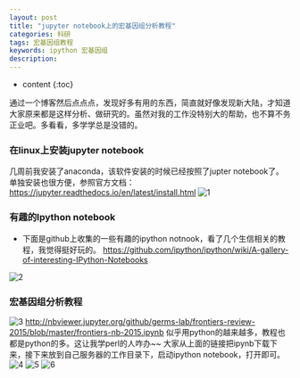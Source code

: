```yaml
---
layout: post
title: "jupyter notebook上的宏基因组分析教程"
categories: 科研
tags: 宏基因组教程
keywords: ipython 宏基因组 
description: 
---
```


* content
{:toc}

通过一个博客然后点点点，发现好多有用的东西，简直就好像发现新大陆，才知道大家原来都是这样分析、做研究的。虽然对我的工作没特别大的帮助，也不算不务正业吧。多看看，多学学总是没错的。






###  在linux上安装jupyter notebook

几周前我安装了anaconda，该软件安装的时候已经按照了jupter notebook了。单独安装也很方便，参照官方文档：https://jupyter.readthedocs.io/en/latest/install.html
![1](http://o7zaxp1i2.bkt.clouddn.com/e1933e51-a2bc-452e-8afd-9309f921a22b.png)

### 有趣的Ipython notebook

- 下面是github上收集的一些有趣的ipython notnook，看了几个生信相关的教程，我觉得挺好玩的。
https://github.com/ipython/ipython/wiki/A-gallery-of-interesting-IPython-Notebooks

![2](http://o7zaxp1i2.bkt.clouddn.com/2e381f7d-576c-436f-aa74-376b3b79ebe5.png)
 
### 宏基因组分析教程
![3](http://o7zaxp1i2.bkt.clouddn.com/665fe8e5-5362-4fd8-bd1b-2009e06e9816.png)
http://nbviewer.jupyter.org/github/germs-lab/frontiers-review-2015/blob/master/frontiers-nb-2015.ipynb
似乎用python的越来越多，教程也都是python的多。这让我学perl的人咋办~~
大家从上面的链接把ipynb下载下来，接下来放到自己服务器的工作目录下，启动ipython notebook，打开即可。
![4](http://o7zaxp1i2.bkt.clouddn.com/d7dca26b-c595-45a3-b37a-c379c8c1ddb1.png)
![5](http://o7zaxp1i2.bkt.clouddn.com/5d639510-6a4f-40a2-b2f7-d74edefda8ce.png)
![6](http://o7zaxp1i2.bkt.clouddn.com/5940c07a-c4d4-4bb9-9631-b451f74e0c89.png)
 

 


